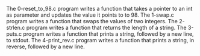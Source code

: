 The 0-reset_to_98.c program writes a function that takes a pointer to an int as parameter and updates the value it points to to 98.
The 1-swap.c program writes a function that swaps the values of two integers.
The 2-strlen.c program writes a function that returns the length of a string.
The 3-puts.c program writes a function that prints a string, followed by a new line, to stdout.
The 4-print_rev.c program writes a function that prints a string, in reverse, followed by a new line.

